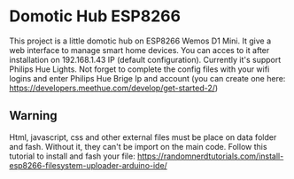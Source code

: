 # Domotic Hub ESP8266

This project is a little domotic hub on ESP8266 Wemos D1 Mini. It give a web interface to manage smart home devices. You can acces to it after installation on 192.168.1.43 IP (default configuration). Currently it's support Philips Hue Lights.
Not forget to complete the config files with your wifi logins and enter Philips Hue Brige Ip and account (you can create one here: https://developers.meethue.com/develop/get-started-2/)

## Warning
Html, javascript, css and other external files must be place on data folder and fash. Without it, they can't be import on the main code.
Follow this tutorial to install and fash your file: https://randomnerdtutorials.com/install-esp8266-filesystem-uploader-arduino-ide/
